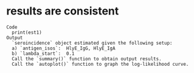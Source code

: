 # results are consistent

    Code
      print(est1)
    Output
      `seroincidence` object estimated given the following setup:
      a) `antigen_isos`:  HlyE_IgG, HlyE_IgA 
      b) `lambda_start`:  0.1 
      Call the `summary()` function to obtain output results.
      Call the `autoplot()` function to graph the log-likelihood curve.

